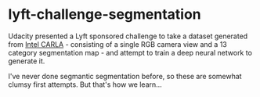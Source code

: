 # lyft-challenge-segmentation
Udacity presented a Lyft sponsored challenge to take a dataset generated from [Intel CARLA](http://carla.org/) - consisting of a single RGB camera view and a 13 category segmentation map - and attempt to train a deep neural network to generate it.

I've never done segmantic segmentation before, so these are somewhat clumsy first attempts. But that's how we learn...
